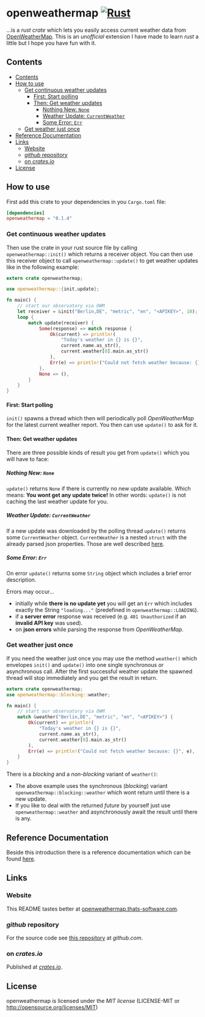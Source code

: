 # openweathermap [![Rust](https://github.com/fightling/openweathermap/actions/workflows/rust.yml/badge.svg)](https://github.com/fightling/openweathermap/actions/workflows/rust.yml)

...is a *rust crate* which lets you easily access current weather data from [OpenWeatherMap](https://openweathermap.org/). This is an *unofficial* extension I have made to learn *rust* a little but I hope you have fun with it.

## Contents

<!-- MDTOC maxdepth:6 firsth1:2 numbering:0 flatten:0 bullets:1 updateOnSave:1 -->

- [Contents](#contents)   
- [How to use](#how-to-use)   
   - [Get continuous weather updates](#get-continuous-weather-updates)   
      - [First: Start polling](#first-start-polling)   
      - [Then: Get weather updates](#then-get-weather-updates)   
         - [Nothing New: `None`](#nothing-new-none)   
         - [Weather Update: `CurrentWeather`](#weather-update-currentweather)   
         - [Some Error: `Err`](#some-error-err)   
   - [Get weather just once](#get-weather-just-once)   
- [Reference Documentation](#reference-documentation)   
- [Links](#links)   
   - [Website](#website)   
   - [*github* repository](#github-repository)   
   - [on *crates.io*](#on-cratesio)   
- [License](#license)   

<!-- /MDTOC -->
## How to use

First add this crate to your dependencies in you `Cargo.toml` file:

```toml
[dependencies]
openweathermap = "0.1.4"
```
### Get continuous weather updates

Then use the crate in your rust source file by calling `openweathermap::init()` which returns a receiver object.
You can then use this receiver object to call `openweathermap::update()` to get weather updates like in the following example:

```rust
extern crate openweathermap;

use openweathermap::{init,update};

fn main() {
    // start our observatory via OWM
    let receiver = &init("Berlin,DE", "metric", "en", "<APIKEY>", 10);
    loop {
        match update(receiver) {
            Some(response) => match response {
                Ok(current) => println!(
                    "Today's weather in {} is {}",
                    current.name.as_str(),
                    current.weather[0].main.as_str()
                ),
                Err(e) => println!("Could not fetch weather because: {}", e),
            },
            None => (),
        }
    }
}
```

#### First: Start polling

`init()` spawns a thread which then will periodically poll *OpenWeatherMap* for the latest current weather report.
You then can use `update()` to ask for it.

#### Then: Get weather updates

There are three possible kinds of result you get from `update()` which you will have to face:

##### Nothing New: `None`

`update()` returns `None` if there is currently no new update available.
Which means: **You wont get any update twice!**
In other words: `update()` is not caching the last weather update for you.

##### Weather Update: `CurrentWeather`

If a new update was downloaded by the polling thread `update()` returns some `CurrentWeather` object.
`CurrentWeather` is a nested `struct` with the already parsed json properties.
Those are well described [here](https://openweathermap.org/current#parameter).

##### Some Error: `Err`
On error `update()` returns some `String` object which includes a brief error description.

Errors may occur...
- initially while **there is no update yet** you will get an `Err` which includes exactly the String `"loading..."` (predefined in `openweathermap::LOADING`).
- if a **server error** response was received (e.g. `401 Unauthorized` if an **invalid API key** was used).
- on **json errors** while parsing the response from *OpenWeatherMap*.

### Get weather just once

If you need the weather just once you may use the method `weather()` which envelopes `init()` and `update()` into one single synchronous or asynchronous call.
After the first successful weather update the spawned thread will stop immediately and you get the result in return.

```rust
extern crate openweathermap;
use openweathermap::blocking::weather;

fn main() {
    // start our observatory via OWM
    match &weather("Berlin,DE", "metric", "en", "<APIKEY>") {
        Ok(current) => println!(
            "Today's weather in {} is {}",
            current.name.as_str(),
            current.weather[0].main.as_str()
        ),
        Err(e) => println!("Could not fetch weather because: {}", e),
    }
}

```

There is a *blocking* and a *non-blocking* variant of `weather()`:

- The above example uses the synchronous (*blocking*) variant `openweathermap::blocking::weather` which wont return until there is a new update.
- If you like to deal with the returned *future* by yourself just use `openweathermap::weather` and asynchronously await the result until there is any.

## Reference Documentation

Beside this introduction there is a reference documentation which can be found [here](https://docs.rs/openweathermap).

## Links

### Website

This README tastes better at [openweathermap.thats-software.com](https://openweathermap.thats-software.com).

### *github* repository

For the source code see [this repository](https://github.com/fightling/openweathermap) at *github.com*.

### on *crates.io*

Published at [*crates.io*](https://crates.io/crates/openweathermap).

## License

openweathermap is licensed under the *MIT license* (LICENSE-MIT or http://opensource.org/licenses/MIT)
